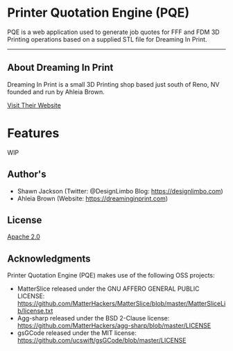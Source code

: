 Printer Quotation Engine (PQE)
===========================

PQE is a web application used to generate job quotes for FFF and FDM 3D Printing operations based on a supplied STL file for Dreaming In Print.

*********


About Dreaming In Print
-------------
Dreaming In Print is a small 3D Printing shop based just south of Reno, NV founded and run by Ahleia Brown.

[Visit Their Website](https://dreaminginprint.com/)


# Features

WIP

## Author's
* Shawn Jackson (Twitter: @DesignLimbo Blog: https://designlimbo.com)
* Ahleia Brown (Website: https://dreaminginprint.com)

## License

[Apache 2.0](https://github.com/ucswift/PrinterQuotationEngine/blob/master/LICENSE)


## Acknowledgments

Printer Quotation Engine (PQE) makes use of the following OSS projects:

- MatterSlice released under the GNU AFFERO GENERAL PUBLIC LICENSE: https://github.com/MatterHackers/MatterSlice/blob/master/MatterSliceLib/license.txt
- Agg-sharp released under the BSD 2-Clause license: https://github.com/MatterHackers/agg-sharp/blob/master/LICENSE
- gsGCode released under the MIT license: https://github.com/ucswift/gsGCode/blob/master/LICENSE
